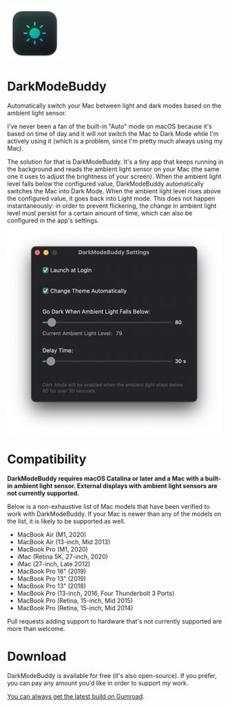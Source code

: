 <img src="./Assets/icon-small.png" width="128">

# DarkModeBuddy

Automatically switch your Mac between light and dark modes based on the ambient light sensor.

I've never been a fan of the built-in "Auto" mode on macOS because it's based on time of day and it will not switch the Mac to Dark Mode while I'm actively using it (which is a problem, since I'm pretty much always using my Mac).

The solution for that is DarkModeBuddy. It's a tiny app that keeps running in the background and reads the ambient light sensor on your Mac (the same one it uses to adjust the brightness of your screen). When the ambient light level falls below the configured value, DarkModeBuddy automatically switches the Mac into Dark Mode. When the ambient light level rises above the configured value, it goes back into Light mode. This does not happen instantaneously: in order to prevent flickering, the change in ambient light level must persist for a certain amount of time, which can also be configured in the app's settings.

<img src="./Assets/screenshot3.png" width="497">

# Compatibility

**DarkModeBuddy requires macOS Catalina or later and a Mac with a built-in ambient light sensor. External displays with ambient light sensors are not currently supported.**

Below is a non-exhaustive list of Mac models that have been verified to work with DarkModeBuddy. If your Mac is newer than any of the models on the list, it is likely to be supported as well.

- MacBook Air (M1, 2020)
- MacBook Air (13-inch, Mid 2013)
- MacBook Pro (M1, 2020)
- iMac (Retina 5K, 27-inch, 2020)
- iMac (27-inch, Late 2012)
- MacBook Pro 16" (2019)
- MacBook Pro 13" (2019)
- MacBook Pro 13" (2018)
- MacBook Pro (13-inch, 2016, Four Thunderbolt 3 Ports)
- MacBook Pro (Retina, 15-inch, Mid 2015)
- MacBook Pro (Retina, 15-inch, Mid 2014)

Pull requests adding support to hardware that's not currently supported are more than welcome.

# Download

DarkModeBuddy is available for free (it's also open-source). If you prefer, you can pay any amount you'd like in order to support my work.

[You can always get the latest build on Gumroad](https://darkmodebuddy.app).
